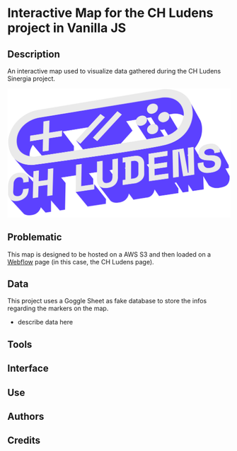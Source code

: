# Interactive Map for the CH Ludens project in Vanilla JS

## Description

An interactive map used to visualize data gathered during the CH Ludens Sinergia project.

![Dashboard view](/img/ch_ludens_logo.png)

## Problematic

This map is designed to be hosted on a AWS S3 and then loaded on a [Webflow](https://webflow.com/) page (in this case, the CH Ludens page).

## Data

This project uses a Goggle Sheet as fake database to store the infos regarding the markers on the map.

- describe data here

## Tools

## Interface

## Use

## Authors

## Credits

